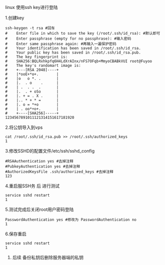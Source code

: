 linux 使用ssh key进行登陆

1.创建key

```
ssh-keygen -t rsa #回车
#    Enter file in which to save the key (/root/.ssh/id_rsa): #默认即可
#    Enter passphrase (empty for no passphrase): #输入密码
#    Enter same passphrase again: #再输入一遍保护密码
#    Your identification has been saved in /root/.ssh/id_rsa.
#    Your public key has been saved in /root/.ssh/id_rsa.pub.
#    The key fingerprint is:
#    SHA256:BQLRxhkpfq6H4LdXrAInx/nFS7OFqb+MmyoCBABkVUI root@Fuyoo
#    The key's randomart image is:
#    +---[RSA 2048]----+
#    |*ooE+*o+.        |
#    |o   o *. .       |
#    |.  . o    .      |
#    | .  . .  .       |
#    |.  . + oSo       |
#    |. + = . X .      |
#    |.. * + * =       |
#    |. o = *+o        |
#    | . oo*+o+.       |
#    +----[SHA256]-----+
1234567891011121314151617181920
```

2.将公钥导入到vps

```
cat /root/.ssh/id_rsa.pub >> /root/.ssh/authorized_keys
1
```

3.修改SSHD的配置文件/etc/ssh/sshd_config

```
#RSAAuthentication yes #去掉注释
#PubkeyAuthentication yes #去掉注释
#AuthorizedKeysFile .ssh/authorized_keys #去掉注释
123
```

4.重启服SSH务 后 进行测试

```
service sshd restart
1
```

5.测试完成后关闭root用户密码登陆

```
PasswordAuthentication yes #修改为 PasswordAuthentication no
1
```

6.保存重启

```
service sshd restart
1
```

1. 后续
   备份私钥后删除服务器端的私钥
